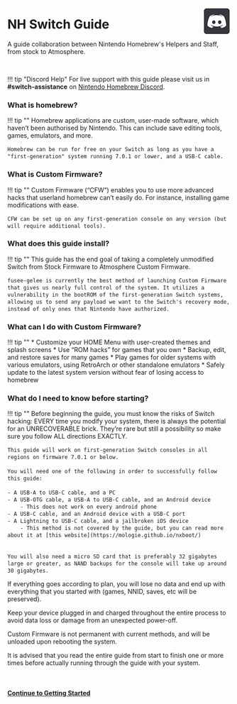 <a href="https://discord.gg/C29hYvh" target="_blank"><img style="float: right;" src="img/discord.png"></a>

# NH Switch Guide

A guide collaboration between Nintendo Homebrew's Helpers and Staff, from stock to Atmosphere.

&nbsp;

!!! tip "Discord Help"
    For live support with this guide please visit us in **#switch-assistance** on [Nintendo Homebrew Discord](https://discord.gg/C29hYvh).

### What is homebrew?

!!! tip ""
    Homebrew applications are custom, user-made software, which haven’t been authorised by Nintendo. This can include save editing tools, games, emulators, and more.

    Homebrew can be run for free on your Switch as long as you have a "first-generation" system running 7.0.1 or lower, and a USB-C cable.

### What is Custom Firmware?

!!! tip ""
    Custom Firmware (“CFW”) enables you to use more advanced hacks that userland homebrew can’t easily do. For instance, installing game modifications with ease.

    CFW can be set up on any first-generation console on any version (but will require additional tools).

### What does this guide install?

!!! tip ""
    This guide has the end goal of taking a completely unmodified Switch from Stock Firmware to Atmosphere Custom Firmware.

    fusee-gelee is currently the best method of launching Custom Firmware that gives us nearly full control of the system. It utilizes a vulnerability in the bootROM of the first-generation Switch systems, allowing us to send any payload we want to the Switch's recovery mode, instead of only ones that Nintendo have authorized.

### What can I do with Custom Firmware?

!!! tip ""
    * Customize your HOME Menu with user-created themes and splash screens
    * Use “ROM hacks” for games that you own
    * Backup, edit, and restore saves for many games
    * Play games for older systems with various emulators, using RetroArch or other standalone emulators
    * Safely update to the latest system version without fear of losing access to homebrew

### What do I need to know before starting?

!!! tip ""
    Before beginning the guide, you must know the risks of Switch hacking: EVERY time you modify your system, there is always the potential for an UNRECOVERABLE brick. They’re rare but still a possibility so make sure you follow ALL directions EXACTLY.

    This guide will work on first-generation Switch consoles in all regions on firmware 7.0.1 or below.

    You will need one of the following in order to successfully follow this guide:

    - A USB-A to USB-C cable, and a PC
    - A USB-OTG cable, a USB-A to USB-C cable, and an Android device
		- This does not work on every android phone
    - A USB-C cable, and an Android device with a USB-C port
    - A Lightning to USB-C cable, and a jailbroken iOS device
        - This method is not covered by the guide, but you can read more about it at [this website](https://mologie.github.io/nxboot/)


	You will also need a micro SD card that is preferably 32 gigabytes large or greater, as NAND backups for the console will take up around 30 gigabytes.
	 
If everything goes according to plan, you will lose no data and end up with everything that you started with (games, NNID, saves, etc will be preserved).

Keep your device plugged in and charged throughout the entire process to avoid data loss or damage from an unexpected power-off.

Custom Firmware is not permanent with current methods, and will be unloaded upon rebooting the system.

It is advised that you read the entire guide from start to finish one or more times before actually running through the guide with your system.

&nbsp;

#### [Continue to Getting Started <i class="fa fa-arrow-circle-right fa-lg"></i>](user_guide/getting_started.md) 
